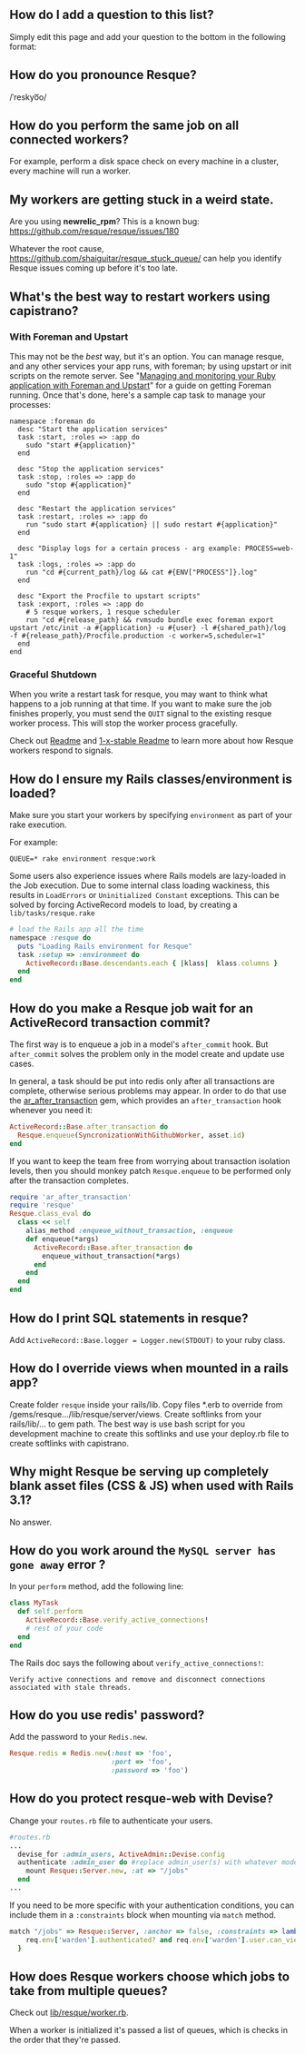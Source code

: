 ## How do I add a question to this list?

Simply edit this page and add your question to the bottom in the following format:

## How do you pronounce Resque?

/ˈreskyo͞o/

## How do you perform the same job on all connected workers?

For example, perform a disk space check on every machine in a cluster, every machine will run a worker.

## My workers are getting stuck in a weird state.

Are you using **newrelic_rpm**?
This is a known bug: <https://github.com/resque/resque/issues/180>

Whatever the root cause, https://github.com/shaiguitar/resque_stuck_queue/ can help you identify Resque issues coming up before it's too late.

## What's the best way to restart workers using capistrano?

### With Foreman and Upstart

This may not be the _best_ way, but it's an option.  You can manage resque, and any other services your app runs, with foreman; by using upstart or init scripts on the remote server.  See "[Managing and monitoring your Ruby application with Foreman and Upstart](http://michaelvanrooijen.com/articles/2011/06/08-managing-and-monitoring-your-ruby-application-with-foreman-and-upstart/)" for a guide on getting Foreman running.  Once that's done, here's a sample cap task to manage your processes:

```
namespace :foreman do
  desc "Start the application services"
  task :start, :roles => :app do
    sudo "start #{application}"
  end

  desc "Stop the application services"
  task :stop, :roles => :app do
    sudo "stop #{application}"
  end

  desc "Restart the application services"
  task :restart, :roles => :app do
    run "sudo start #{application} || sudo restart #{application}"
  end

  desc "Display logs for a certain process - arg example: PROCESS=web-1"
  task :logs, :roles => :app do
    run "cd #{current_path}/log && cat #{ENV["PROCESS"]}.log"
  end

  desc "Export the Procfile to upstart scripts"
  task :export, :roles => :app do
    # 5 resque workers, 1 resque scheduler
    run "cd #{release_path} && rvmsudo bundle exec foreman export upstart /etc/init -a #{application} -u #{user} -l #{shared_path}/log  -f #{release_path}/Procfile.production -c worker=5,scheduler=1"
  end 
end
```

### Graceful Shutdown

When you write a restart task for resque, you may want to think what happens to a job running at that time. If you want to make sure the job finishes properly, you must send the `QUIT` signal to the existing resque worker process. This will stop the worker process gracefully.

Check out [Readme](https://github.com/resque/resque#workers) and [1-x-stable Readme](https://github.com/resque/resque/blob/1-x-stable/README.markdown#signals) to learn more about how Resque workers respond to signals.

## How do I ensure my Rails classes/environment is loaded?

Make sure you start your workers by specifying `environment` as part of your rake execution.

For example:

```
QUEUE=* rake environment resque:work
```

Some users also experience issues where Rails models are lazy-loaded in the Job execution. Due to some internal class loading wackiness, this results in `LoadErrors` or `Uninitialized Constant` exceptions. This can be solved by forcing ActiveRecord models to load, by creating a `lib/tasks/resque.rake`

``` ruby
# load the Rails app all the time
namespace :resque do
  puts "Loading Rails environment for Resque"
  task :setup => :environment do
    ActiveRecord::Base.descendants.each { |klass|  klass.columns }
  end
end
```

## How do you make a Resque job wait for an ActiveRecord transaction commit?

The first way is to enqueue a job in a model's `after_commit` hook.
But `after_commit` solves the problem only in the model create and update use cases.

In general, a task should be put into redis only after all transactions are complete, otherwise serious problems may appear. In order to do that use the [ar_after_transaction](https://github.com/grosser/ar_after_transaction) gem, which provides an `after_transaction` hook whenever you need it:

``` ruby
ActiveRecord::Base.after_transaction do
  Resque.enqueue(SyncronizationWithGithubWorker, asset.id)
end 
```


If you want to keep the team free from worrying about transaction isolation levels,
then you should monkey patch `Resque.enqueue` to be performed only after the transaction completes.

``` ruby
require 'ar_after_transaction'
require 'resque'
Resque.class_eval do
  class << self
    alias_method :enqueue_without_transaction, :enqueue
    def enqueue(*args)
      ActiveRecord::Base.after_transaction do
        enqueue_without_transaction(*args)
      end
    end
  end
end
```


## How do I print SQL statements in resque?

Add `ActiveRecord::Base.logger = Logger.new(STDOUT)` to your ruby class.

## How do I override views when mounted in a rails app?

Create folder `resque` inside your rails/lib. Copy files *.erb to override from /gems/resque.../lib/resque/server/views. Create softlinks from your rails/lib/... to gem path. The best way is use bash script for you development machine to create this softlinks and use your deploy.rb file to create softlinks with capistrano.

## Why might Resque be serving up completely blank asset files (CSS & JS) when used with Rails 3.1? 

No answer.

## How do you work around the `MySQL server has gone away` error ?

In your `perform` method, add the following line:

``` ruby
class MyTask
  def self.perform
    ActiveRecord::Base.verify_active_connections!
    # rest of your code
  end
end
```

The Rails doc says the following about `verify_active_connections!`:

    Verify active connections and remove and disconnect connections associated with stale threads.

## How do you use redis' password?

Add the password to your `Redis.new`.

``` ruby
Resque.redis = Redis.new(:host => 'foo',
                         :port => 'foo',
                         :password => 'foo')
```
## How do you protect resque-web with Devise?
Change your `routes.rb` file to authenticate your users.

```ruby
#routes.rb
...
  devise_for :admin_users, ActiveAdmin::Devise.config
  authenticate :admin_user do #replace admin_user(s) with whatever model your users are stored in.
    mount Resque::Server.new, :at => "/jobs"
  end
...
```

If you need to be more specific with your authentication conditions, you can include them in a `:constraints` block when mounting via `match` method.

```ruby
match "/jobs" => Resque::Server, :anchor => false, :constraints => lambda { |req|
    req.env['warden'].authenticated? and req.env['warden'].user.can_view_resque?
  }
```

## How does Resque workers choose which jobs to take from multiple queues?

Check out [lib/resque/worker.rb](https://github.com/resque/resque/blob/master/lib/resque/worker.rb). 

When a worker is initialized it's passed a list of queues, which is checks in the order that they're passed.